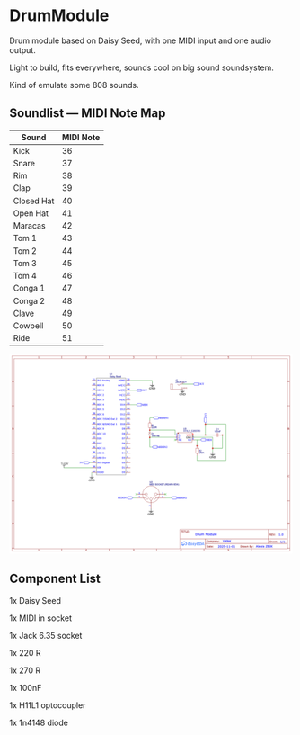 # DrumModule

Drum module based on Daisy Seed, with one MIDI input and one audio output.

Light to build, fits everywhere, sounds cool on big sound soundsystem.

Kind of emulate some 808 sounds.

## Soundlist — MIDI Note Map

| Sound        | MIDI Note |
|--------------|------------|
| Kick         | 36 |
| Snare        | 37 |
| Rim          | 38 |
| Clap         | 39 |
| Closed Hat   | 40 |
| Open Hat     | 41 |
| Maracas      | 42 |
| Tom 1        | 43 |
| Tom 2        | 44 |
| Tom 3        | 45 |
| Tom 4        | 46 |
| Conga 1      | 47 |
| Conga 2      | 48 |
| Clave        | 49 |
| Cowbell      | 50 |
| Ride         | 51 |




![alt text](https://github.com/alexiszbik/drummodule/blob/main/drummodule_schematic.png?raw=true)


## Component List

1x Daisy Seed

1x MIDI in socket

1x Jack 6.35 socket

1x 220 R

1x 270 R

1x 100nF

1x H11L1 optocoupler

1x 1n4148 diode


